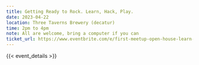 ```yaml
---
title: Getting Ready to Rock. Learn, Hack, Play.
date: 2023-04-22
location: Three Taverns Brewery (decatur)
time: 2pm to 4pm
note: All are welcome, bring a computer if you can
ticket_url: https://www.eventbrite.com/e/first-meetup-open-house-learn-hack-play-tickets-606628140097
---
```


{{< event_details >}}